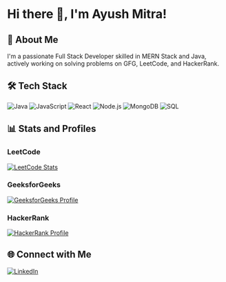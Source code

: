 # Hi there 👋, I'm Ayush Mitra!

## 🚀 About Me
I'm a passionate Full Stack Developer skilled in MERN Stack and Java, actively working on solving problems on GFG, LeetCode, and HackerRank.

## 🛠️ Tech Stack
![Java](https://img.shields.io/badge/Java-ED8B00?style=for-the-badge&logo=java&logoColor=white)
![JavaScript](https://img.shields.io/badge/JavaScript-007FFF?style=for-the-badge&logo=javascript&logoColor=white)
![React](https://img.shields.io/badge/React-007FFF?style=for-the-badge&logo=react&logoColor=white)
![Node.js](https://img.shields.io/badge/Node.js-43853d?style=for-the-badge&logo=node.js&logoColor=white)
![MongoDB](https://img.shields.io/badge/MongoDB-47A248?style=for-the-badge&logo=mongodb&logoColor=white)
![SQL](https://img.shields.io/badge/SQL-007FFF?style=for-the-badge&logo=mysql&logoColor=white)

## 📊 Stats and Profiles

### LeetCode
[![LeetCode Stats](https://leetcard.jacoblin.cool/ayushmitra_06?theme=dark)](https://leetcode.com/ayushmitra_06/)

### GeeksforGeeks
[![GeeksforGeeks Profile](https://img.shields.io/badge/GeeksforGeeks-ayushmitra_06-blue?logo=geeksforgeeks)](https://www.geeksforgeeks.org/user/ayushmitra_06/)

### HackerRank
[![HackerRank Profile](https://img.shields.io/badge/HackerRank-ayushmitra_06-yellowgreen)](https://www.hackerrank.com/ayushmitra_06)

## 🌐 Connect with Me
[![LinkedIn](https://img.shields.io/badge/LinkedIn-blue?style=for-the-badge&logo=linkedin&logoColor=white)](https://www.linkedin.com/in/your-linkedin-username/)
